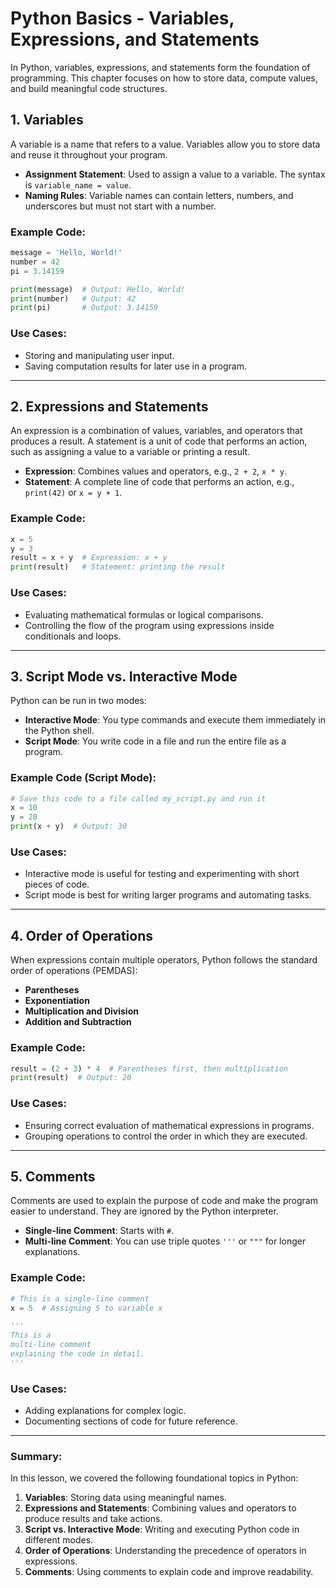 # Python Basics - Variables, Expressions, and Statements

In Python, variables, expressions, and statements form the foundation of programming. This chapter focuses on how to store data, compute values, and build meaningful code structures.

## 1. Variables

A variable is a name that refers to a value. Variables allow you to store data and reuse it throughout your program.

- **Assignment Statement**: Used to assign a value to a variable. The syntax is `variable_name = value`.
- **Naming Rules**: Variable names can contain letters, numbers, and underscores but must not start with a number.

### Example Code:

```python
message = 'Hello, World!'
number = 42
pi = 3.14159

print(message)  # Output: Hello, World!
print(number)   # Output: 42
print(pi)       # Output: 3.14159
```

### Use Cases:

- Storing and manipulating user input.
- Saving computation results for later use in a program.

---

## 2. Expressions and Statements

An expression is a combination of values, variables, and operators that produces a result. A statement is a unit of code that performs an action, such as assigning a value to a variable or printing a result.

- **Expression**: Combines values and operators, e.g., `2 + 2`, `x * y`.
- **Statement**: A complete line of code that performs an action, e.g., `print(42)` or `x = y + 1`.

### Example Code:

```python
x = 5
y = 3
result = x + y  # Expression: x + y
print(result)   # Statement: printing the result
```

### Use Cases:

- Evaluating mathematical formulas or logical comparisons.
- Controlling the flow of the program using expressions inside conditionals and loops.

---

## 3. Script Mode vs. Interactive Mode

Python can be run in two modes:

- **Interactive Mode**: You type commands and execute them immediately in the Python shell.
- **Script Mode**: You write code in a file and run the entire file as a program.

### Example Code (Script Mode):

```python
# Save this code to a file called my_script.py and run it
x = 10
y = 20
print(x + y)  # Output: 30
```

### Use Cases:

- Interactive mode is useful for testing and experimenting with short pieces of code.
- Script mode is best for writing larger programs and automating tasks.

---

## 4. Order of Operations

When expressions contain multiple operators, Python follows the standard order of operations (PEMDAS):

- **Parentheses**
- **Exponentiation**
- **Multiplication and Division**
- **Addition and Subtraction**

### Example Code:

```python
result = (2 + 3) * 4  # Parentheses first, then multiplication
print(result)  # Output: 20
```

### Use Cases:

- Ensuring correct evaluation of mathematical expressions in programs.
- Grouping operations to control the order in which they are executed.

---

## 5. Comments

Comments are used to explain the purpose of code and make the program easier to understand. They are ignored by the Python interpreter.

- **Single-line Comment**: Starts with `#`.
- **Multi-line Comment**: You can use triple quotes `'''` or `"""` for longer explanations.

### Example Code:

```python
# This is a single-line comment
x = 5  # Assigning 5 to variable x

'''
This is a
multi-line comment
explaining the code in detail.
'''
```

### Use Cases:

- Adding explanations for complex logic.
- Documenting sections of code for future reference.

---

### Summary:

In this lesson, we covered the following foundational topics in Python:

1. **Variables**: Storing data using meaningful names.
2. **Expressions and Statements**: Combining values and operators to produce results and take actions.
3. **Script vs. Interactive Mode**: Writing and executing Python code in different modes.
4. **Order of Operations**: Understanding the precedence of operators in expressions.
5. **Comments**: Using comments to explain code and improve readability.

